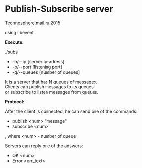 # Publish-Subscribe server

Technosphere.mail.ru 2015

using libevent

**Execute:**

./subs<br>
 + -h/--ip      [server ip-adress]
 + -p/--port    [listening port]
 + -q/--queues  [number of queues]
 
It is a server that has N queues of messages.<br>
Clients can publish messages to its queues<br>
or subscribe to listen messages from queues.

**Protocol:**  

After the client is connected, he can send one of the commands:
 * publish \<num\> "message"
 * subscribe \<num\>

, where \<num\> - number of queue

Servers can reply one of the answers:
 * OK \<num\>
 * Error \<err_text\>
 
